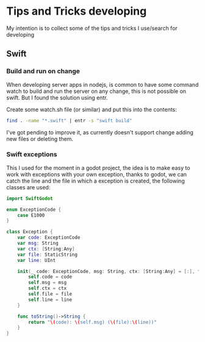 # Tips and Tricks developing
My intention is to collect some of the tips and tricks I use/search for developing

## Swift

### Build and run on change

When developing server apps in nodejs, is common to have some command watch to build and run the server on any change, this is not possible on swift. But I found the solution using entr. 

Create some watch.sh file (or similar) and put this into the contents:
```sh
find . -name "*.swift" | entr -s "swift build"
```

I've got pending to improve it, as currently doesn't support change adding new files or deleting them. 


### Swift exceptions

This I used for the moment in a godot project, the idea is to make easy to work with exceptions with your own exception, thanks to godot, we can catch the line and the file in which a exception is created, the following classes are used: 

```swift
import SwiftGodot

enum ExceptionCode {
    case E1000
}

class Exception {
    var code: ExceptionCode
    var msg: String
    var ctx: [String:Any]
    var file: StaticString
    var line: UInt

    init(_ code: ExceptionCode, msg: String, ctx: [String:Any] = [:], file: StaticString = #file, line: UInt = #line) {
        self.code = code
        self.msg = msg
        self.ctx = ctx
        self.file = file
        self.line = line
    }

    func toString()->String {
        return "\(code): \(self.msg) (\(file):\(line))"
    }
}
```